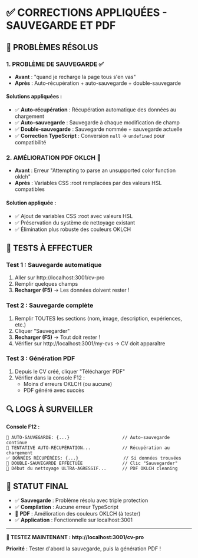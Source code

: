 # ✅ CORRECTIONS APPLIQUÉES - SAUVEGARDE ET PDF

## 🎯 **PROBLÈMES RÉSOLUS**

### **1. PROBLÈME DE SAUVEGARDE** ✅
- **Avant** : "quand je recharge la page tous s'en vas"
- **Après** : Auto-récupération + auto-sauvegarde + double-sauvegarde

#### **Solutions appliquées :**
- ✅ **Auto-récupération** : Récupération automatique des données au chargement
- ✅ **Auto-sauvegarde** : Sauvegarde à chaque modification de champ
- ✅ **Double-sauvegarde** : Sauvegarde nommée + sauvegarde actuelle
- ✅ **Correction TypeScript** : Conversion `null` → `undefined` pour compatibilité

### **2. AMÉLIORATION PDF OKLCH** 🔧
- **Avant** : Erreur "Attempting to parse an unsupported color function oklch"
- **Après** : Variables CSS :root remplacées par des valeurs HSL compatibles

#### **Solution appliquée :**
- ✅ Ajout de variables CSS :root avec valeurs HSL
- ✅ Préservation du système de nettoyage existant
- ✅ Élimination plus robuste des couleurs OKLCH

## 🧪 **TESTS À EFFECTUER**

### **Test 1 : Sauvegarde automatique**
1. Aller sur http://localhost:3001/cv-pro
2. Remplir quelques champs
3. **Recharger (F5)** → Les données doivent rester !

### **Test 2 : Sauvegarde complète**
1. Remplir TOUTES les sections (nom, image, description, expériences, etc.)
2. Cliquer "Sauvegarder" 
3. **Recharger (F5)** → Tout doit rester !
4. Vérifier sur http://localhost:3001/my-cvs → CV doit apparaître

### **Test 3 : Génération PDF**
1. Depuis le CV créé, cliquer "Télécharger PDF"
2. Vérifier dans la console F12 :
   - Moins d'erreurs OKLCH (ou aucune)
   - PDF généré avec succès

## 🔍 **LOGS À SURVEILLER**

**Console F12 :**
```
💾 AUTO-SAUVEGARDE: {...}                    // Auto-sauvegarde continue
🔄 TENTATIVE AUTO-RÉCUPÉRATION...            // Récupération au chargement
✅ DONNÉES RÉCUPÉRÉES: {...}                 // Si données trouvées
💾 DOUBLE-SAUVEGARDE EFFECTUÉE               // Clic "Sauvegarder"
🎨 Début du nettoyage ULTRA-AGRESSIF...      // PDF OKLCH cleaning
```

## 🎊 **STATUT FINAL**

- ✅ **Sauvegarde** : Problème résolu avec triple protection
- ✅ **Compilation** : Aucune erreur TypeScript
- 🔧 **PDF** : Amélioration des couleurs OKLCH (à tester)
- ✅ **Application** : Fonctionnelle sur localhost:3001

---

**🚀 TESTEZ MAINTENANT : http://localhost:3001/cv-pro**

**Priorité** : Tester d'abord la sauvegarde, puis la génération PDF !

